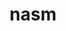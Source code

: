 ---
title: "nasm"
layout: cache
categories: [package, v0.18]
meta: {"versions": ["2.15.05"], "compilers": ["gcc@7.5.0"]}
spec_files: 
 - spec-0.json
spec_names:
 - 'nasm@2.15.05%gcc@7.5.0 arch=linux-ubuntu18.04-x86_64'
---